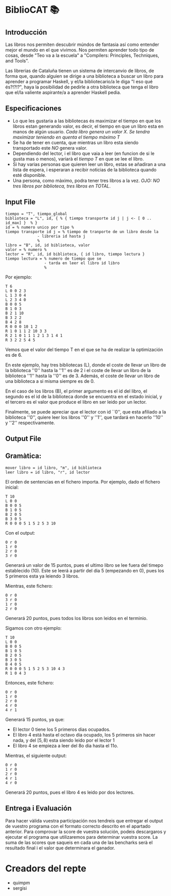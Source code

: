 # BiblioCAT :books:

## Introducción
Las libros nos permiten descubrir múndos de fantasia así como entender mejor el mundo en el que vivimos. Nos permiten aprender todo tipo de cosas, desde "Teo va a la escuela" a "Compilers: Principles, Techniques, and Tools".


Las librerias de Cataluña tienen un sistema de intercanvio de libros, de forma que, quando alguien se dirige a una biblioteca a buscar un libro para aprender a programar Haskell, y el/la bibliotecario/a le diga "I eso qué és?!?!?", haya la posibilidad de pedirle a otra biblioteca que tenga el libro que el/la valiente aspirante/a a aprender Haskell pedia.


## Especificaciones
* Lo que les gustaria a las bibliotecas és maximizar el tiempo en que los libros estan generando valor, es decir, el tiempo en que un libro esta en manos de algún usuario. *Cada libro genera un valor X. Se tendra maximizar teniendo en quenta el tiempo màximo T*
* Se ha de tener en cuenta, que mientras un libro esta siendo transportado este *NO* genera valor. 
* Dependiendo del lector, i el libro que vaia a leer (en funcion de si le gusta mas o menos), variarà el *tiempo T* en que se lee el libro.
* Si hay varias personas que quieren leer un libro, estas se añadiran a una lista de espera, i esperaran a recibir noticias de la biblioteca quando esté disponible.
* Una persona, como màximo, podra tener tres libros a la vez. *OJO: NO tres libros por biblioteca, tres libros en TOTAL*. 


## Input File
``` 
tiempo = "T", tiempo_global
biblioteca = "L", id, { % { tiempo transporte id j | j <- [ 0 .. id_max] }  % }
id = % numero unico por tipo %
tiempo transporte id j = % tiempo de tranporte de un libro desde la
              - libreria id hasta j
              %
libro = "B", id, id biblioteca, valor
valor = % numero %
lector = "R", id, id biblioteca, { id libro, tiempo lectura }
tiempo lectura = % numero de tiempo que se
                 - tarda en leer el libro id libro
                 %
```

Por ejemplo:
```
T 6
L 0 0 2 3
L 1 3 0 4
L 2 3 4 0
B 0 0 5
B 1 0 3
B 2 1 10
B 3 2 2
B 4 2 8
R 0 0 0 10 1 2
R 1 0 1 1 2 10 3 3
R 2 1 0 1 1 1 2 1 3 1 4 1
R 3 2 2 5 4 5
```

Vemos que el valor del tiempo T en el que se ha de realizar la optimización es de 
6.

En este ejemplo, hay tres bibliotecas (L), donde el coste de llevar un libro
de la biblioteca ''0'' hasta la ''1'' es de 2 i el coste de llevar
un libro de la biblioteca ''1'' hasta la ''0'' es de 3. Además, el coste de
llevar un libro de una biblioteca a si misma siempre es de 0.


En el caso de los libros (B),  el primer argumento es el id del libro, 
el segundo es el id de la biblioteca donde se encuentra
en el estado inicial, y el tercero es el valor que produce el libro en
ser leido por un lector.


Finalmente, se puede apreciar que el lector con id ``0'', que esta afiliado
a la biblioteca ''0'', quiere leer los libros ''0'' y ''1'', que tardará en
hacerlo ''10'' y ''2'' respectivamente.

## Output File
## Gramàtica:
```
mover libro = id libro, "m", id biblioteca
leer libro = id libro, "r", id lector
```


El orden de sentencias en el fichero importa.
Por ejemplo, dado el fichero inicial:
```
T 10
L 0 0
B 0 0 5
B 1 0 5
B 2 0 5
B 3 0 5
R 0 0 0 5 1 5 2 5 3 10
```

Con el output:
```
0 r 0
1 r 0
2 r 0
3 r 0
```

Generará un valor de 15 puntos, pues el ultimo
libro se lee fuera del timepo establecido (10).
Este se leerá a partir del dia 5 (empezando en 0),
pues los 5 primeros esta ya leiendo 3 libros.


Mientras, este fichero:

```
0 r 0
3 r 0
1 r 0
2 r 0
```

Generará 20 puntos, pues todos los libros son leidos
en el terminio.


Sigamos con otro ejemplo:
```
T 10
L 0 0
B 0 0 5
B 1 0 5
B 2 0 5
B 3 0 5
B 4 0 5
R 0 0 0 5 1 5 2 5 3 10 4 3
R 1 0 4 3
```

Entonces, este fichero:
```
0 r 0
1 r 0
2 r 0
4 r 0
4 r 1
```
Generará 15 puntos, ya que:
+ El lector 0 tiene los 5 primeros dias ocupados.
+ El libro 4 está hasta el octavo dia ocupado, los
   5 primeros sin hacer nada, y del $[5, 8)$ esta
   siendo leido por el lector 1
+ El libro 4 se empieza a leer del 8o dia hasta el 11o.

Mientras, el siguiente output:
```
0 r 0
1 r 0
2 r 0
4 r 1
4 r 0
```
Generará 20 puntos, pues el libro 4 es leido por dos
lectores.

## Entrega i Evaluación
Para hacer vàlida vuestra participación nos tendreis que entregar el output de vuestro programa con el formato correcto descrito en el apartado anterior. Para comprovar la score de vuestra solución, podeis descargaros y ejecutar el programa que utilizaremos para determinar vuestra score. 
La suma de las scores que saqueis en cada una de las bencharks serà el resultado final i el valor que determinara el ganador.


# Creadors del repte
+ quimpm
+ sergisi
